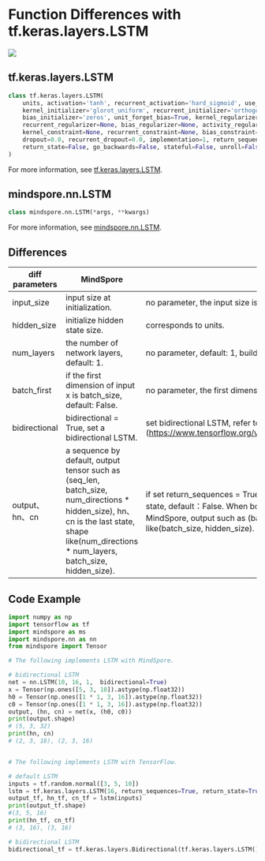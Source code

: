 # Function Differences with tf.keras.layers.LSTM

<a href="https://gitee.com/mindspore/docs/blob/master/docs/mindspore/source_en/note/api_mapping/tensorflow_diff/LSTM.md" target="_blank"><img src="https://mindspore-website.obs.cn-north-4.myhuaweicloud.com/website-images/master/resource/_static/logo_source_en.png"></a>

## tf.keras.layers.LSTM

```python
class tf.keras.layers.LSTM(
    units, activation='tanh', recurrent_activation='hard_sigmoid', use_bias=True,
    kernel_initializer='glorot_uniform', recurrent_initializer='orthogonal',
    bias_initializer='zeros', unit_forget_bias=True, kernel_regularizer=None,
    recurrent_regularizer=None, bias_regularizer=None, activity_regularizer=None,
    kernel_constraint=None, recurrent_constraint=None, bias_constraint=None,
    dropout=0.0, recurrent_dropout=0.0, implementation=1, return_sequences=False,
    return_state=False, go_backwards=False, stateful=False, unroll=False, **kwargs
)
```

For more information, see [tf.keras.layers.LSTM](https://www.tensorflow.org/versions/r1.15/api_docs/python/tf/keras/layers/LSTM).

## mindspore.nn.LSTM

```python
class mindspore.nn.LSTM(*args, **kwargs)
```

For more information, see [mindspore.nn.LSTM](https://mindspore.cn/docs/en/master/api_python/nn/mindspore.nn.LSTM.html).

## Differences

| diff parameters  | MindSpore                                                                                                                                                                                    | TensorFlow                                                                                                                                                                                                                                                                                    |
|------------------|----------------------------------------------------------------------------------------------------------------------------------------------------------------------------------------------|-----------------------------------------------------------------------------------------------------------------------------------------------------------------------------------------------------------------------------------------------------------------------------------------------|
| input_size       | input size at initialization.                                                                                                                                                                | no parameter, the input size is automatically determined.                                                                                                                                                                                                                                     |
| hidden_size      | initialize hidden state size.                                                                                                                                                                | corresponds to units.                                                                                                                                                                                                                                                                         |
| num_layers       | the number of network layers, default: 1.                                                                                                                                                    | no parameter, default: 1, build network with more than 1 layer by yourself.                                                                                                                                                                                                                   |
| batch_first      | if the first dimension of input x is batch_size, default: False.                                                                                                                             | no parameter, the first dimension defaults to batch_size.                                                                                                                                                                                                                                     |
| bidirectional    | bidirectional = True, set a bidirectional LSTM.                                                                                                                                              | set bidirectional LSTM, refer to [tf.keras.layers.Bidirectional] (https://www.tensorflow.org/versions/r1.15/api_docs/python/tf/keras/layers/Bidirectional).                                                                                                                                   |
| output、hn、cn     | a sequence by default, output tensor such as (seq_len, batch_size, num_directions * hidden_size), hn、cn is the last state, shape like(num_directions * num_layers, batch_size, hidden_size). | if set return_sequences = True，return a sequence，if set return_state = True, return last state, default：False. When both of these are set to True, the arrangement is different from MindSpore, output such as (batch_size, seq_len, hidden_size), hn、cn shape like(batch_size, hidden_size). |

## Code Example

```python
import numpy as np
import tensorflow as tf
import mindspore as ms
import mindspore.nn as nn
from mindspore import Tensor

# The following implements LSTM with MindSpore.

# bidirectional LSTM
net = nn.LSTM(10, 16, 1,  bidirectional=True)
x = Tensor(np.ones([5, 3, 10]).astype(np.float32))
h0 = Tensor(np.ones([1 * 1, 3, 16]).astype(np.float32))
c0 = Tensor(np.ones([1 * 1, 3, 16]).astype(np.float32))
output, (hn, cn) = net(x, (h0, c0))
print(output.shape)
# (5, 3, 32)
print(hn, cn)
# (2, 3, 16), (2, 3, 16)


# The following implements LSTM with TensorFlow.

# default LSTM
inputs = tf.random.normal([3, 5, 10])
lstm = tf.keras.layers.LSTM(16, return_sequences=True, return_state=True)
output_tf, hn_tf, cn_tf = lstm(inputs)
print(output_tf.shape)
#(3, 5, 16)
print(hn_tf, cn_tf)
# (3, 16), (3, 16)

# bidirectional LSTM
bidirectional_tf = tf.keras.layers.Bidirectional(tf.keras.layers.LSTM())

```
